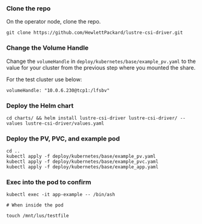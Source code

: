 ### Clone the repo
On the operator node, clone the repo.

```
git clone https://github.com/HewlettPackard/lustre-csi-driver.git
```

### Change the Volume Handle
Change the `volumeHandle` in `deploy/kubernetes/base/example_pv.yaml` to the value for your cluster from the previous step where you mounted the share.

For the test cluster use below:

```
volumeHandle: "10.0.6.230@tcp1:/lfsbv"
```

### Deploy the Helm chart

```
cd charts/ && helm install lustre-csi-driver lustre-csi-driver/ --values lustre-csi-driver/values.yaml 
```

### Deploy the PV, PVC, and example pod
```
cd ..
kubectl apply -f deploy/kubernetes/base/example_pv.yaml
kubectl apply -f deploy/kubernetes/base/example_pvc.yaml
kubectl apply -f deploy/kubernetes/base/example_app.yaml
```

### Exec into the pod to confirm

```
kubectl exec -it app-example -- /bin/ash
 
# When inside the pod
 
touch /mnt/lus/testfile
```
